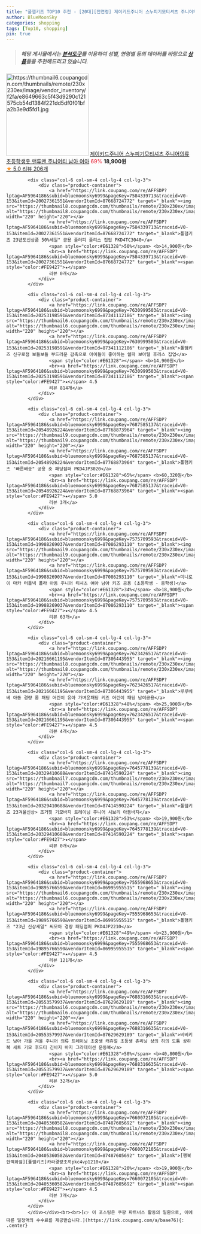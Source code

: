 ```yaml
---
title: "폴햄키즈 TOP10 추천 - [20대][전연령] 제이키드주니어 스누피기모티셔츠 주니어의류 초등학생옷 맨투맨 주니어티 남아 여아"
author: BlueMoonSky
categories: shopping
tags: [Top10, shopping]
pin: true
---
```


> ##### 해당 게시물에서는 [**분석도구**](https://itemscout.io/)를 이용하여 **성별**, **연령별** 등의 데이터를 바탕으로 [**상품**](https://link.coupang.com/a/baae76)들을 추천해드리고 있습니다.
<div class="container"><div class="row">
            <div class="col-6 col-sm-4 col-lg-4 col-lg-3">
                <div class="product-container">
                    <a href="https://link.coupang.com/re/AFFSDP?lptag=AF5964186&subid=bluemoonsky6999&pageKey=7663217219&traceid=V0-153&itemId=20421583058&vendorItemId=87503128826" target="_blank"><img src="https://thumbnail6.coupangcdn.com/thumbnails/remote/230x230ex/image/vendor_inventory/f2fa/e8649663c5f43d9290c121575cb54d1384f221dd5df0f01bfa2b3e9d5fd1.jpg" alt="https://thumbnail6.coupangcdn.com/thumbnails/remote/230x230ex/image/vendor_inventory/f2fa/e8649663c5f43d9290c121575cb54d1384f221dd5df0f01bfa2b3e9d5fd1.jpg" width="220" height="220"></a>
                    <a href="https://link.coupang.com/re/AFFSDP?lptag=AF5964186&subid=bluemoonsky6999&pageKey=7663217219&traceid=V0-153&itemId=20421583058&vendorItemId=87503128826" target="_blank">제이키드주니어 스누피기모티셔츠 주니어의류 초등학생옷 맨투맨 주니어티 남아 여아</a>
                    <span style="color:#E61328">69%</span> <b>18,900원</b>
                    <br><a href="https://link.coupang.com/re/AFFSDP?lptag=AF5964186&subid=bluemoonsky6999&pageKey=7663217219&traceid=V0-153&itemId=20421583058&vendorItemId=87503128826" target="_blank"><span style="color:#FE9427">★</span> 5.0
                    리뷰 206개</a>
                </div>
            </div>
            
            <div class="col-6 col-sm-4 col-lg-4 col-lg-3">
                <div class="product-container">
                    <a href="https://link.coupang.com/re/AFFSDP?lptag=AF5964186&subid=bluemoonsky6999&pageKey=7584339713&traceid=V0-153&itemId=20027361551&vendorItemId=87668724772" target="_blank"><img src="https://thumbnail8.coupangcdn.com/thumbnails/remote/230x230ex/image/vendor_inventory/739f/3720aff3bd7b42f9ad22b24ffc2b7f032ce9390cf764d9206d2348691b59.jpg" alt="https://thumbnail8.coupangcdn.com/thumbnails/remote/230x230ex/image/vendor_inventory/739f/3720aff3bd7b42f9ad22b24ffc2b7f032ce9390cf764d9206d2348691b59.jpg" width="220" height="220"></a>
                    <a href="https://link.coupang.com/re/AFFSDP?lptag=AF5964186&subid=bluemoonsky6999&pageKey=7584339713&traceid=V0-153&itemId=20027361551&vendorItemId=87668724772" target="_blank">폴햄키즈 23년도신상품 50%세일" 공용 플러피 플리스 집업 PKD4TC3040</a>
                    <span style="color:#E61328">50%</span> <b>14,900원</b>
                    <br><a href="https://link.coupang.com/re/AFFSDP?lptag=AF5964186&subid=bluemoonsky6999&pageKey=7584339713&traceid=V0-153&itemId=20027361551&vendorItemId=87668724772" target="_blank"><span style="color:#FE9427">★</span> 
                    리뷰 0개</a>
                </div>
            </div>
            
            <div class="col-6 col-sm-4 col-lg-4 col-lg-3">
                <div class="product-container">
                    <a href="https://link.coupang.com/re/AFFSDP?lptag=AF5964186&subid=bluemoonsky6999&pageKey=7630999503&traceid=V0-153&itemId=20253198591&vendorItemId=87341112186" target="_blank"><img src="https://thumbnail6.coupangcdn.com/thumbnails/remote/230x230ex/image/vendor_inventory/b548/83259d2102efa41b0aa155a13c312ed895009dd7aace7a8b9df0d2036169.jpg" alt="https://thumbnail6.coupangcdn.com/thumbnails/remote/230x230ex/image/vendor_inventory/b548/83259d2102efa41b0aa155a13c312ed895009dd7aace7a8b9df0d2036169.jpg" width="220" height="220"></a>
                    <a href="https://link.coupang.com/re/AFFSDP?lptag=AF5964186&subid=bluemoonsky6999&pageKey=7630999503&traceid=V0-153&itemId=20253198591&vendorItemId=87341112186" target="_blank">폴햄키즈 신구로점 보들보들 부드러운 감촉으로 아이들이 좋아하는 쉘파 보아털 후리스 집업</a>
                    <span style="color:#E61328"></span> <b>14,900원</b>
                    <br><a href="https://link.coupang.com/re/AFFSDP?lptag=AF5964186&subid=bluemoonsky6999&pageKey=7630999503&traceid=V0-153&itemId=20253198591&vendorItemId=87341112186" target="_blank"><span style="color:#FE9427">★</span> 4.5
                    리뷰 814개</a>
                </div>
            </div>
            
            <div class="col-6 col-sm-4 col-lg-4 col-lg-3">
                <div class="product-container">
                    <a href="https://link.coupang.com/re/AFFSDP?lptag=AF5964186&subid=bluemoonsky6999&pageKey=7687585137&traceid=V0-153&itemId=20548926224&vendorItemId=87768873964" target="_blank"><img src="https://thumbnail9.coupangcdn.com/thumbnails/remote/230x230ex/image/vendor_inventory/8d6e/30aedf22d69eef660c31fec203eda9a4c35cbe54b1b0449ab998a86ffc73.jpg" alt="https://thumbnail9.coupangcdn.com/thumbnails/remote/230x230ex/image/vendor_inventory/8d6e/30aedf22d69eef660c31fec203eda9a4c35cbe54b1b0449ab998a86ffc73.jpg" width="220" height="220"></a>
                    <a href="https://link.coupang.com/re/AFFSDP?lptag=AF5964186&subid=bluemoonsky6999&pageKey=7687585137&traceid=V0-153&itemId=20548926224&vendorItemId=87768873964" target="_blank">폴햄키즈 '빠른배송" 공용 숏 패딩점퍼 PKD4JP3020</a>
                    <span style="color:#E61328">65%</span> <b>60,320원</b>
                    <br><a href="https://link.coupang.com/re/AFFSDP?lptag=AF5964186&subid=bluemoonsky6999&pageKey=7687585137&traceid=V0-153&itemId=20548926224&vendorItemId=87768873964" target="_blank"><span style="color:#FE9427">★</span> 5.0
                    리뷰 3개</a>
                </div>
            </div>
            
            <div class="col-6 col-sm-4 col-lg-4 col-lg-3">
                <div class="product-container">
                    <a href="https://link.coupang.com/re/AFFSDP?lptag=AF5964186&subid=bluemoonsky6999&pageKey=7575709593&traceid=V0-153&itemId=19988269037&vendorItemId=87086293110" target="_blank"><img src="https://thumbnail9.coupangcdn.com/thumbnails/remote/230x230ex/image/vendor_inventory/635b/daa1f966af528f3b6d6a4213ae1f044fc2a4d213b74ad62cde6d4bce9e91.jpg" alt="https://thumbnail9.coupangcdn.com/thumbnails/remote/230x230ex/image/vendor_inventory/635b/daa1f966af528f3b6d6a4213ae1f044fc2a4d213b74ad62cde6d4bce9e91.jpg" width="220" height="220"></a>
                    <a href="https://link.coupang.com/re/AFFSDP?lptag=AF5964186&subid=bluemoonsky6999&pageKey=7575709593&traceid=V0-153&itemId=19988269037&vendorItemId=87086293110" target="_blank">미니로이 마카 터틀넥 폴라 아동 주니어 티셔츠 여아 남아 키즈 공용 (초등학생 - 중학생)</a>
                    <span style="color:#E61328">34%</span> <b>18,900원</b>
                    <br><a href="https://link.coupang.com/re/AFFSDP?lptag=AF5964186&subid=bluemoonsky6999&pageKey=7575709593&traceid=V0-153&itemId=19988269037&vendorItemId=87086293110" target="_blank"><span style="color:#FE9427">★</span> 4.5
                    리뷰 63개</a>
                </div>
            </div>
            
            <div class="col-6 col-sm-4 col-lg-4 col-lg-3">
                <div class="product-container">
                    <a href="https://link.coupang.com/re/AFFSDP?lptag=AF5964186&subid=bluemoonsky6999&pageKey=7623426517&traceid=V0-153&itemId=20216661195&vendorItemId=87306443955" target="_blank"><img src="https://thumbnail8.coupangcdn.com/thumbnails/remote/230x230ex/image/vendor_inventory/a93d/0dd064292f901195d22b3eb07e4d293ed7e3c14314f304610811b4ecbfce.jpg" alt="https://thumbnail8.coupangcdn.com/thumbnails/remote/230x230ex/image/vendor_inventory/a93d/0dd064292f901195d22b3eb07e4d293ed7e3c14314f304610811b4ecbfce.jpg" width="220" height="220"></a>
                    <a href="https://link.coupang.com/re/AFFSDP?lptag=AF5964186&subid=bluemoonsky6999&pageKey=7623426517&traceid=V0-153&itemId=20216661195&vendorItemId=87306443955" target="_blank">루루베베 아동 경량 롱 패딩 어린이 유아 가벼운패딩 키즈 어린이 패딩 남여공용</a>
                    <span style="color:#E61328">48%</span> <b>25,900원</b>
                    <br><a href="https://link.coupang.com/re/AFFSDP?lptag=AF5964186&subid=bluemoonsky6999&pageKey=7623426517&traceid=V0-153&itemId=20216661195&vendorItemId=87306443955" target="_blank"><span style="color:#FE9427">★</span> 4.5
                    리뷰 4개</a>
                </div>
            </div>
            
            <div class="col-6 col-sm-4 col-lg-4 col-lg-3">
                <div class="product-container">
                    <a href="https://link.coupang.com/re/AFFSDP?lptag=AF5964186&subid=bluemoonsky6999&pageKey=7645778139&traceid=V0-153&itemId=20329410688&vendorItemId=87414590224" target="_blank"><img src="https://thumbnail7.coupangcdn.com/thumbnails/remote/230x230ex/image/vendor_inventory/4171/7898f480710f7cbb4dbf03e16308ee31a49eac7463fa2b782f8441e57e4f.jpg" alt="https://thumbnail7.coupangcdn.com/thumbnails/remote/230x230ex/image/vendor_inventory/4171/7898f480710f7cbb4dbf03e16308ee31a49eac7463fa2b782f8441e57e4f.jpg" width="220" height="220"></a>
                    <a href="https://link.coupang.com/re/AFFSDP?lptag=AF5964186&subid=bluemoonsky6999&pageKey=7645778139&traceid=V0-153&itemId=20329410688&vendorItemId=87414590224" target="_blank">폴햄키즈 23겨울신상> 조거핏 기모바지 트레이닝 주니어 시보리 아동바지</a>
                    <span style="color:#E61328">53%</span> <b>19,900원</b>
                    <br><a href="https://link.coupang.com/re/AFFSDP?lptag=AF5964186&subid=bluemoonsky6999&pageKey=7645778139&traceid=V0-153&itemId=20329410688&vendorItemId=87414590224" target="_blank"><span style="color:#FE9427">★</span> 
                    리뷰 0개</a>
                </div>
            </div>
            
            <div class="col-6 col-sm-4 col-lg-4 col-lg-3">
                <div class="product-container">
                    <a href="https://link.coupang.com/re/AFFSDP?lptag=AF5964186&subid=bluemoonsky6999&pageKey=7555968653&traceid=V0-153&itemId=19895766590&vendorItemId=86995955515" target="_blank"><img src="https://thumbnail6.coupangcdn.com/thumbnails/remote/230x230ex/image/vendor_inventory/4503/3f394194b44731f825ffb9c49ff9ce8d9cb0041282a8ff04d64720c0f681.jpg" alt="https://thumbnail6.coupangcdn.com/thumbnails/remote/230x230ex/image/vendor_inventory/4503/3f394194b44731f825ffb9c49ff9ce8d9cb0041282a8ff04d64720c0f681.jpg" width="220" height="220"></a>
                    <a href="https://link.coupang.com/re/AFFSDP?lptag=AF5964186&subid=bluemoonsky6999&pageKey=7555968653&traceid=V0-153&itemId=19895766590&vendorItemId=86995955515" target="_blank">폴햄키즈 "23년 신상세일" 써모아 경량 패딩점퍼 PKD4JP2210</a>
                    <span style="color:#E61328">49%</span> <b>23,900원</b>
                    <br><a href="https://link.coupang.com/re/AFFSDP?lptag=AF5964186&subid=bluemoonsky6999&pageKey=7555968653&traceid=V0-153&itemId=19895766590&vendorItemId=86995955515" target="_blank"><span style="color:#FE9427">★</span> 4.5
                    리뷰 121개</a>
                </div>
            </div>
            
            <div class="col-6 col-sm-4 col-lg-4 col-lg-3">
                <div class="product-container">
                    <a href="https://link.coupang.com/re/AFFSDP?lptag=AF5964186&subid=bluemoonsky6999&pageKey=7688316635&traceid=V0-153&itemId=20553579937&vendorItemId=87629629189" target="_blank"><img src="https://thumbnail6.coupangcdn.com/thumbnails/remote/230x230ex/image/vendor_inventory/36f8/52119a8ed35c2071030c3a33582b749f74ecc8ca2a5e64035ee4329df589.png" alt="https://thumbnail6.coupangcdn.com/thumbnails/remote/230x230ex/image/vendor_inventory/36f8/52119a8ed35c2071030c3a33582b749f74ecc8ca2a5e64035ee4329df589.png" width="220" height="220"></a>
                    <a href="https://link.coupang.com/re/AFFSDP?lptag=AF5964186&subid=bluemoonsky6999&pageKey=7688316635&traceid=V0-153&itemId=20553579937&vendorItemId=87629629189" target="_blank">비비키드 남아 가을 겨울 주니어 의류 트레이닝 초중생 캐쥬얼 초등생 츄리닝 상의 하의 도톰 상하복 세트 기모 후드티 긴바지 바지 그라데이션 운동복</a>
                    <span style="color:#E61328">50%</span> <b>40,800원</b>
                    <br><a href="https://link.coupang.com/re/AFFSDP?lptag=AF5964186&subid=bluemoonsky6999&pageKey=7688316635&traceid=V0-153&itemId=20553579937&vendorItemId=87629629189" target="_blank"><span style="color:#FE9427">★</span> 5.0
                    리뷰 32개</a>
                </div>
            </div>
            
            <div class="col-6 col-sm-4 col-lg-4 col-lg-3">
                <div class="product-container">
                    <a href="https://link.coupang.com/re/AFFSDP?lptag=AF5964186&subid=bluemoonsky6999&pageKey=7660072105&traceid=V0-153&itemId=20405360582&vendorItemId=87487605692" target="_blank"><img src="https://thumbnail8.coupangcdn.com/thumbnails/remote/230x230ex/image/vendor_inventory/dc4c/947c309a9846e845c8bc83111c29749fa19a074f9e4c086686357cff4997.jpg" alt="https://thumbnail8.coupangcdn.com/thumbnails/remote/230x230ex/image/vendor_inventory/dc4c/947c309a9846e845c8bc83111c29749fa19a074f9e4c086686357cff4997.jpg" width="220" height="220"></a>
                    <a href="https://link.coupang.com/re/AFFSDP?lptag=AF5964186&subid=bluemoonsky6999&pageKey=7660072105&traceid=V0-153&itemId=20405360582&vendorItemId=87487605692" target="_blank">[행복한백화점][폴햄키즈]카라경랑조끼pkc4vp1210</a>
                    <span style="color:#E61328">20%</span> <b>19,900원</b>
                    <br><a href="https://link.coupang.com/re/AFFSDP?lptag=AF5964186&subid=bluemoonsky6999&pageKey=7660072105&traceid=V0-153&itemId=20405360582&vendorItemId=87487605692" target="_blank"><span style="color:#FE9427">★</span> 4.5
                    리뷰 7개</a>
                </div>
            </div>
            </div></div><br><br>[👉 이 포스팅은 쿠팡 파트너스 활동의 일환으로, 이에 따른 일정액의 수수료를 제공받습니다.](https://link.coupang.com/a/baae76){: .center}
